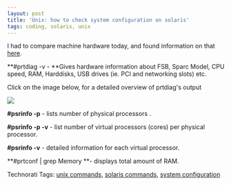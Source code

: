 ```yaml
---
layout: post
title: 'Unix: how to check system configuration on solaris'
tags: coding, solaris, unix
---
```


I had to compare machine hardware today, and found information on that [here][0].

**\#prtdiag -v - **Gives hardware information about FSB, Sparc Model, CPU speed, RAM, Harddisks, USB drives (ie. PCI and networking slots) etc.

Click on the image below, for a detailed overview of prtdiag's output

[![](/images/3177597_b6727fa7f6_m.jpg)][1]

**\#psrinfo -p** - lists number of physical processors .

**\#psrinfo -p -v** - list number of virtual processors (cores) per physical processor.

**\#psrinfo -v** - detailed information for each virtual processor.

**\#prtconf | grep Memory **- displays total amount of RAM.

Technorati Tags: [unix commands][2], [solaris commands][3], [system configuration][4]


[0]: http://esofthub.blogspot.com/2006/10/view-processor-speed-and-ram-size.html
[1]: http://static.zooomr.com/images/3177597_653fa457f3_o.png
[2]: http://technorati.com/tags/unix%20commands
[3]: http://technorati.com/tags/solaris%20commands
[4]: http://technorati.com/tags/system%20configuration
